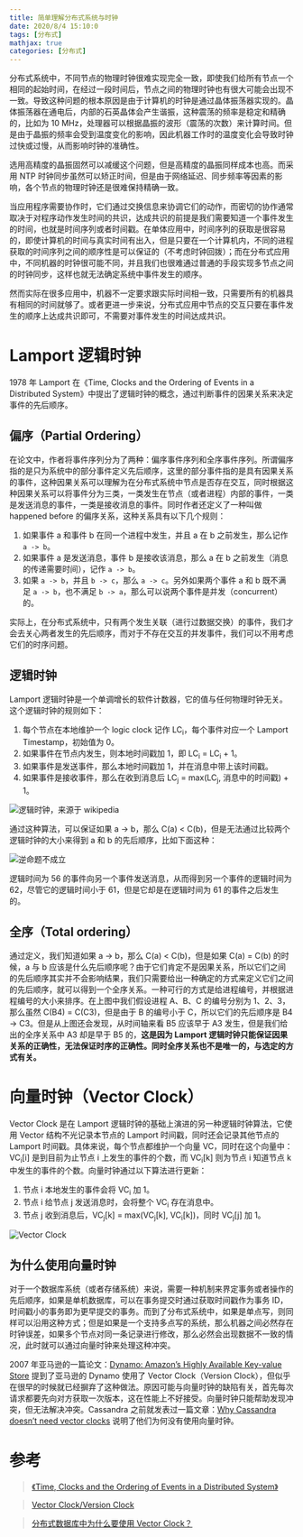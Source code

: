```yaml
---
title: 简单理解分布式系统与时钟
date: 2020/8/4 15:10:0
tags: [分布式]
mathjax: true
categories: [分布式]
---
```


分布式系统中，不同节点的物理时钟很难实现完全一致，即使我们给所有节点一个相同的起始时间，在经过一段时间后，节点之间的物理时钟也有很大可能会出现不一致。导致这种问题的根本原因是由于计算机的时钟是通过晶体振荡器实现的。晶体振荡器在通电后，内部的石英晶体会产生谐振，这种震荡的频率是稳定和精确的，比如为 10 MHz，处理器可以根据晶振的波形（震荡的次数）来计算时间。但是由于晶振的频率会受到温度变化的影响，因此机器工作时的温度变化会导致时钟过快或过慢，从而影响时钟的准确性。

<!--more-->

选用高精度的晶振固然可以减缓这个问题，但是高精度的晶振同样成本也高。而采用 NTP 时钟同步虽然可以矫正时间，但是由于网络延迟、同步频率等因素的影响，各个节点的物理时钟还是很难保持精确一致。

当应用程序需要协作时，它们通过交换信息来协调它们的动作，而密切的协作通常取决于对程序动作发生时间的共识，达成共识的前提是我们需要知道一个事件发生的时间，也就是时间序列或者时间戳。在单体应用中，时间序列的获取是很容易的，即使计算机的时间与真实时间有出入，但是只要在一个计算机内，不同的进程获取的时间序列之间的顺序性是可以保证的（不考虑时钟回拨）；而在分布式应用中，不同机器的时钟很可能不同，并且我们也很难通过普通的手段实现多节点之间的时钟同步，这样也就无法确定系统中事件发生的顺序。

然而实际在很多应用中，机器不一定要求跟实际时间相一致，只需要所有的机器具有相同的时间就够了。或者更进一步来说，分布式应用中节点的交互只要在事件发生的顺序上达成共识即可，不需要对事件发生的时间达成共识。

# Lamport 逻辑时钟
1978 年 Lamport 在《Time, Clocks and the Ordering of Events in a Distributed System》中提出了逻辑时钟的概念，通过判断事件的因果关系来决定事件的先后顺序。

## 偏序（Partial Ordering）
在论文中，作者将事件序列分为了两种：偏序事件序列和全序事件序列。所谓偏序指的是只为系统中的部分事件定义先后顺序，这里的部分事件指的是具有因果关系的事件，这种因果关系可以理解为在分布式系统中节点是否存在交互，同时根据这种因果关系可以将事件分为三类，一类发生在节点（或者进程）内部的事件，一类是发送消息的事件，一类是接收消息的事件。同时作者还定义了一种叫做 happened before 的偏序关系，这种关系具有以下几个规则：

1. 如果事件 a 和事件 b 在同一个进程中发生，并且 a 在 b 之前发生，那么记作 `a -> b`。
2. 如果事件 a 是发送消息，事件 b 是接收该消息，那么 a 在 b 之前发生（消息的传递需要时间），记作 `a -> b`。
3. 如果 `a -> b`，并且 `b -> c`，那么 `a -> c`。另外如果两个事件 a 和 b 既不满足 `a -> b`，也不满足 `b -> a`，那么可以说两个事件是并发（concurrent）的。

实际上，在分布式系统中，只有两个发生关联（进行过数据交换）的事件，我们才会去关心两者发生的先后顺序，而对于不存在交互的并发事件，我们可以不用考虑它们的时序问题。

## 逻辑时钟
Lamport 逻辑时钟是一个单调增长的软件计数器，它的值与任何物理时钟无关。这个逻辑时钟的规则如下：

1. 每个节点在本地维护一个 logic clock 记作 LC<sub>i</sub>，每个事件对应一个 Lamport Timestamp，初始值为 0。
2. 如果事件在节点内发生，则本地时间戳加 1，即 LC<sub>i</sub> = LC<sub>i</sub> + 1。
3. 如果事件是发送事件，那么本地时间戳加 1，并在消息中带上该时间戳。
4. 如果事件是接收事件，那么在收到消息后 LC<sub>j</sub> = max(LC<sub>j</sub>, 消息中的时间戳) + 1。

![逻辑时钟，来源于 wikipedia](https://cdn.jsdelivr.net/gh/nekolr/image-hosting@202008061549/2020/08/05/qEO.png)

通过这种算法，可以保证如果 a -> b，那么 C(a) < C(b)，但是无法通过比较两个逻辑时钟的大小来得到 a 和 b 的先后顺序，比如下面这种：

![逆命题不成立](https://cdn.jsdelivr.net/gh/nekolr/image-hosting@202008061549/2020/08/05/4q6.png)

逻辑时间为 56 的事件向另一个事件发送消息，从而得到另一个事件的逻辑时间为 62，尽管它的逻辑时间小于 61，但是它却是在逻辑时间为 61 的事件之后发生的。

## 全序（Total ordering）
通过定义，我们知道如果 a -> b，那么 C(a) < C(b)，但是如果 C(a) = C(b) 的时候，a 与 b 应该是什么先后顺序呢？由于它们肯定不是因果关系，所以它们之间的先后顺序其实并不会影响结果，我们只需要给出一种确定的方式来定义它们之间的先后顺序，就可以得到一个全序关系。一种可行的方式是给进程编号，并根据进程编号的大小来排序。在上图中我们假设进程 A、B、C 的编号分别为 1、2、3，那么虽然 C(B4) = C(C3)，但是由于 B 的编号小于 C，所以它们的先后顺序是 B4 -> C3。但是从上图还会发现，从时间轴来看 B5 应该早于 A3 发生，但是我们给出的全序关系中 A3 却是早于 B5 的，**这是因为 Lamport 逻辑时钟只能保证因果关系的正确性，无法保证时序的正确性。同时全序关系也不是唯一的，与选定的方式有关。**

# 向量时钟（Vector Clock）
Vector Clock 是在 Lamport 逻辑时钟的基础上演进的另一种逻辑时钟算法，它使用 Vector 结构不光记录本节点的 Lamport 时间戳，同时还会记录其他节点的 Lamport 时间戳。具体来说，每个节点都维护一个向量 VC，同时在这个向量中：VC<sub>i</sub>[i] 是到目前为止节点 i 上发生的事件的个数，而 VC<sub>i</sub>[k] 则为节点 i 知道节点 k 中发生的事件的个数。向量时钟通过以下算法进行更新：

1. 节点 i 本地发生的事件会将 VC<sub>i</sub> 加 1。
2. 节点 i 给节点 j 发送消息时，会将整个 VC<sub>i</sub> 存在消息中。
3. 节点 j 收到消息后，VC<sub>j</sub>[k] = max(VC<sub>j</sub>[k], VC<sub>i</sub>[k])，同时 VC<sub>j</sub>[j] 加 1。

![Vector Clock](https://cdn.jsdelivr.net/gh/nekolr/image-hosting@202008061549/2020/08/06/xdq.png)

## 为什么使用向量时钟
对于一个数据库系统（或者存储系统）来说，需要一种机制来界定事务或者操作的先后顺序，如果是单机数据库，可以在事务提交时通过获取时间戳作为事务 ID，时间戳小的事务即为更早提交的事务。而到了分布式系统中，如果是单点写，则同样可以沿用这种方式；但是如果是一个支持多点写的系统，那么机器之间必然存在时钟误差，如果多个节点对同一条记录进行修改，那么必然会出现数据不一致的情况，此时就可以通过向量时钟来处理这种冲突。

2007 年亚马逊的一篇论文：[Dynamo: Amazon’s Highly Available Key-value Store](http://s3.amazonaws.com/AllThingsDistributed/sosp/amazon-dynamo-sosp2007.pdf) 提到了亚马逊的 Dynamo 使用了 Vector Clock（Version Clock），但似乎在很早的时候就已经摒弃了这种做法。原因可能与向量时钟的缺陷有关，首先每次请求都要先向对方获取一次版本，这在性能上不好接受。向量时钟只能帮助发现冲突，但无法解决冲突。Cassandra 之前就发表过一篇文章：[Why Cassandra doesn’t need vector clocks](https://www.datastax.com/blog/2013/09/why-cassandra-doesnt-need-vector-clocks) 说明了他们为何没有使用向量时钟。

# 参考
> [《Time, Clocks and the Ordering of Events in a Distributed System》](http://research.microsoft.com/users/lamport/pubs/time-clocks.pdf)

> [Vector Clock/Version Clock](https://www.cnblogs.com/foxmailed/p/4985848.html)

> [分布式数据库中为什么要使用 Vector Clock？](https://www.zhihu.com/question/19994133)